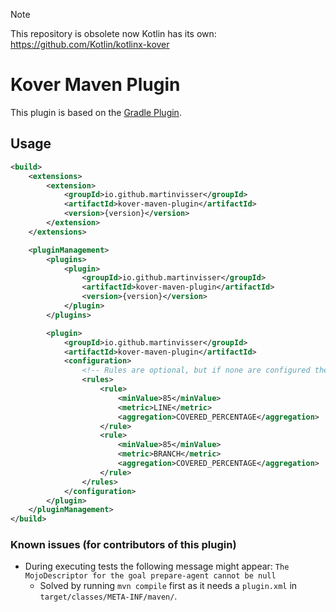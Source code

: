 > [!NOTE]  
> This repository is obsolete now Kotlin has its own: https://github.com/Kotlin/kotlinx-kover

# Kover Maven Plugin

This plugin is based on the [Gradle Plugin](https://github.com/Kotlin/kotlinx-kover).

## Usage

```xml
<build>
    <extensions>
        <extension>
            <groupId>io.github.martinvisser</groupId>
            <artifactId>kover-maven-plugin</artifactId>
            <version>{version}</version>
        </extension>
    </extensions>

    <pluginManagement>
        <plugins>
            <plugin>
                <groupId>io.github.martinvisser</groupId>
                <artifactId>kover-maven-plugin</artifactId>
                <version>{version}</version>
            </plugin>
        </plugins>

        <plugin>
            <groupId>io.github.martinvisser</groupId>
            <artifactId>kover-maven-plugin</artifactId>
            <configuration>
                <!-- Rules are optional, but if none are configured the plugin cannot verify the coverage -->
                <rules>
                    <rule>
                        <minValue>85</minValue>
                        <metric>LINE</metric>
                        <aggregation>COVERED_PERCENTAGE</aggregation>
                    </rule>
                    <rule>
                        <minValue>85</minValue>
                        <metric>BRANCH</metric>
                        <aggregation>COVERED_PERCENTAGE</aggregation>
                    </rule>
                </rules>
            </configuration>
        </plugin>
    </pluginManagement>
</build>
```

### Known issues (for contributors of this plugin)

- During executing tests the following message might
  appear: `The MojoDescriptor for the goal prepare-agent cannot be null`
    - Solved by running `mvn compile` first as it needs a `plugin.xml` in `target/classes/META-INF/maven/`.
